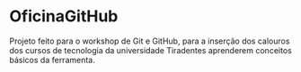 # OficinaGitHub
Projeto feito para o workshop de Git e GitHub, para a inserção dos calouros dos cursos de tecnologia da universidade Tiradentes aprenderem conceitos básicos da ferramenta.
